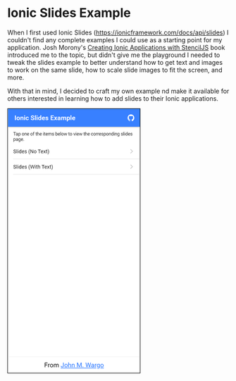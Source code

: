 # Ionic Slides Example

When I first used Ionic Slides (https://ionicframework.com/docs/api/slides) I couldn't find any complete examples I could use as a starting point for my application. Josh Morony's [Creating Ionic Applications with StencilJS](https://www.joshmorony.com/creating-ionic-applications-with-stencil-js/) book introduced me to the topic, but didn't give me the playground I needed to tweak the slides example to better understand how to get text and images to work on the same slide, how to scale slide images to fit the screen, and more.

With that in mind, I decided to craft my own example nd make it available for others interested in learning how to add slides to their Ionic applications.

![Home Screen](images/home-page.png)
